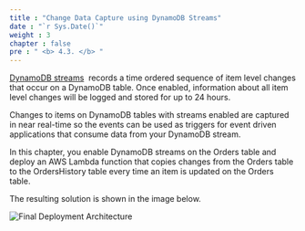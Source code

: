 ```yaml
---
title : "Change Data Capture using DynamoDB Streams"
date : "`r Sys.Date()`"
weight : 3
chapter : false
pre : " <b> 4.3. </b> "
---
```


[DynamoDB streams](https://docs.aws.amazon.com/amazondynamodb/latest/developerguide/Streams.html)  records a time ordered sequence of item level changes that occur on a DynamoDB table. Once enabled, information about all item level changes will be logged and stored for up to 24 hours.

Changes to items on DynamoDB tables with streams enabled are captured in near real-time so the events can be used as triggers for event driven applications that consume data from your DynamoDB stream.

In this chapter, you enable DynamoDB streams on the Orders table and deploy an AWS Lambda function that copies changes from the Orders table to the OrdersHistory table every time an item is updated on the Orders table.

The resulting solution is shown in the image below.

![Final Deployment Architecture](/images/4/4.3/1.png)